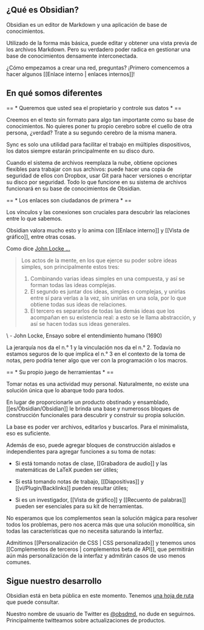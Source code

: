 ## ¿Qué es Obsidian?

Obsidian es un editor de Markdown y una aplicación de base de conocimientos.

Utilizado de la forma más básica, puede editar y obtener una vista previa de los archivos Markdown. Pero su verdadero poder radica en gestionar una base de conocimientos densamente interconectada.

¿Cómo empezamos a crear una red, preguntas? ¡Primero comencemos a hacer algunos [[Enlace interno | enlaces internos]]!

## En qué somos diferentes

== * Queremos que usted sea el propietario y controle sus datos * ==

Creemos en el texto sin formato para algo tan importante como su base de conocimientos. No quieres poner tu propio cerebro sobre el cuello de otra persona, ¿verdad? Trate a su segundo cerebro de la misma manera.

Sync es solo una utilidad para facilitar el trabajo en múltiples dispositivos, los datos siempre estarán principalmente en su disco duro.

Cuando el sistema de archivos reemplaza la nube, obtiene opciones flexibles para trabajar con sus archivos: puede hacer una copia de seguridad de ellos con Dropbox, usar Git para hacer versiones o encriptar su disco por seguridad. Todo lo que funcione en su sistema de archivos funcionará en su base de conocimientos de Obsidian.

== * Los enlaces son ciudadanos de primera * ==

Los vínculos y las conexiones son cruciales para descubrir las relaciones entre lo que sabemos.

Obsidian valora mucho esto y lo anima con [[Enlace interno]] y [[Vista de gráfico]], entre otras cosas.

Como dice [John Locke ...](https://es.wikipedia.org/wiki/John_Locke)

> Los actos de la mente, en los que ejerce su poder sobre ideas simples, son principalmente estos tres:
> 1. Combinando varias ideas simples en una compuesta, y así se forman todas las ideas complejas.
> 2. El segundo es juntar dos ideas, simples o complejas, y unirlas entre sí para verlas a la vez, sin unirlas en una sola, por lo que obtiene todas sus ideas de relaciones.
> 3. El tercero es separarlos de todas las demás ideas que los acompañan en su existencia real: a esto se le llama abstracción, y así se hacen todas sus ideas generales.

 \ - John Locke, Ensayo sobre el entendimiento humano (1690)
 
La jerarquía nos da el n.° 1 y la vinculación nos da el n.° 2. Todavía no estamos seguros de lo que implica el n.° 3 en el contexto de la toma de notas, pero podría tener algo que ver con la programación o los macros.

== * Su propio juego de herramientas * ==

Tomar notas es una actividad muy personal. Naturalmente, no existe una solución única que lo abarque todo para todos.

En lugar de proporcionarle un producto obstinado y ensamblado, [[es/Obsidian/Obsidian]] le brinda una base y numerosos bloques de construcción funcionales para descubrir y construir su propia solución.

La base es poder ver archivos, editarlos y buscarlos. Para el minimalista, eso es suficiente.

Además de eso, puede agregar bloques de construcción aislados e independientes para agregar funciones a su toma de notas:

- Si está tomando notas de clase, [[Grabadora de audio]] y las matemáticas de LaTeX pueden ser útiles;

- Si está tomando notas de trabajo, [[Diapositivas]] y [[vi/Plugin/Backlinks]] pueden resultar útiles;

- Si es un investigador, [[Vista de gráfico]] y [[Recuento de palabras]] pueden ser esenciales para su kit de herramientas.

No esperamos que los complementos sean la solución mágica para resolver todos los problemas, pero nos acerca más que una solución monolítica, sin todas las características que no necesita saturando la interfaz.

Admitimos [[Personalización de CSS | CSS personalizado]] y tenemos unos [[Complementos de terceros | complementos beta de API]], que permitirán aún más personalización de la interfaz y admitirán casos de uso menos comunes.

## Sigue nuestro desarrollo

Obsidian está en beta pública en este momento. Tenemos [una hoja de ruta](https://trello.com/b/Psqfqp7I/obsidian-roadmap) que puede consultar.

Nuestro nombre de usuario de Twitter es [@obsdmd](https://twitter.com/obsdmd), no dude en seguirnos. Principalmente twitteamos sobre actualizaciones de productos.